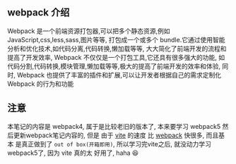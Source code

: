 ## webpack 介绍

Webpack 是一个前端资源打包器,可以把多个静态资源,例如 JavaScript,css,less,sass,图片等等,
打包成一个或多个 bundle.它通过使用智能分析和优化技术,如代码分离,代码转换,懒加载等等,
大大简化了前端开发的流程和提高了开发效率, Webpack 不仅仅是一个打包工具,它还具有很多强大的功能,
如代码分割,代码转换,模块管理,懒加载等等,极大的提高了前端开发的效率和体验, 同时,
Webpack 也提供了丰富的插件和扩展,可以让开发者根据自己的需求定制化 Webpack 的行为和功能

## 注意

本笔记的内容是 webpack4, 属于是比较老旧的版本了, 本来要学习 webpack5 然后更新webpack笔记内容的,
但是 由于 [vite](https://vite.dev) 的速度 比 [webpack](https://webpack.js.org/) 快很多, 而且基本
是真正做到了 `out of box(开箱即用)`, 所以学习完vite之后, 就没动力学习webpack5了, 因为 vite 真的太
好用了, haha 😆
